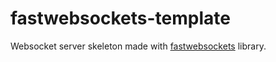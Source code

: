# fastwebsockets-template
Websocket server skeleton made with [fastwebsockets](https://github.com/denoland/fastwebsockets) library.
